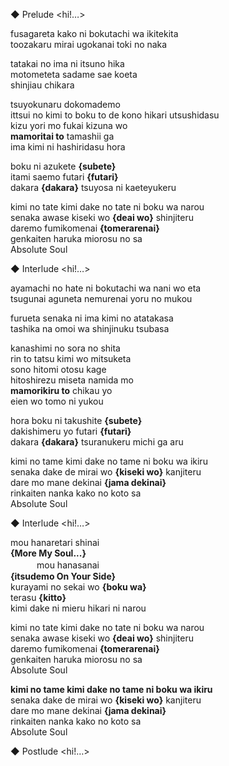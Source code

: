 ◆ Prelude <hi!…>

fusagareta kako ni bokutachi wa ikitekita  
toozakaru mirai ugokanai toki no naka  

tatakai no ima ni itsuno hika  
motometeta sadame sae koeta  
shinjiau chikara

tsuyokunaru dokomademo  
ittsui no kimi to boku to de
kono hikari utsushidasu  
kizu yori mo fukai kizuna wo  
**mamoritai to** tamashii ga  
ima kimi ni hashiridasu hora

boku ni azukete **{subete}**  
itami saemo futari **{futari}**  
dakara **{dakara}** tsuyosa ni kaeteyukeru

kimi no tate kimi dake no tate ni boku wa narou  
senaka awase kiseki wo **{deai wo}** shinjiteru  
daremo fumikomenai **{tomerarenai}**  
genkaiten haruka miorosu no sa  
Absolute Soul

◆ Interlude <hi!…>

ayamachi no hate ni bokutachi wa nani wo eta  
tsugunai aguneta nemurenai yoru no mukou  

furueta senaka ni ima kimi no atatakasa  
tashika na omoi wa shinjinuku tsubasa

kanashimi no sora no shita  
rin to tatsu kimi wo mitsuketa  
sono hitomi otosu kage  
hitoshirezu miseta namida mo  
**mamorikiru to** chikau yo  
eien wo tomo ni yukou

hora boku ni takushite **{subete}**  
dakishimeru yo futari **{futari}**  
dakara **{dakara}** tsuranukeru michi ga aru

kimi no tame kimi dake no tame ni boku wa ikiru  
senaka dake de mirai wo **{kiseki wo}** kanjiteru  
dare mo mane dekinai **{jama dekinai}**  
rinkaiten nanka kako no koto sa  
Absolute Soul

◆ Interlude <hi!…>

mou hanaretari shinai  
**{More My Soul...}**  
　　　mou hanasanai  
**{itsudemo On Your Side}**  
kurayami no sekai wo **{boku wa}**  
terasu **{kitto}**  
kimi dake ni mieru hikari ni narou

kimi no tate kimi dake no tate ni boku wa narou  
senaka awase kiseki wo **{deai wo}** shinjiteru  
daremo fumikomenai **{tomerarenai}**  
genkaiten haruka miorosu no sa  
Absolute Soul

**kimi no tame kimi dake no tame ni boku wa ikiru**  
senaka dake de mirai wo **{kiseki wo}** kanjiteru  
dare mo mane dekinai **{jama dekinai}**  
rinkaiten nanka kako no koto sa  
Absolute Soul

◆ Postlude <hi!…>

